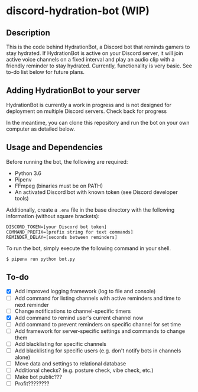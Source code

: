# discord-hydration-bot (WIP)

## Description
This is the code behind HydrationBot, a Discord bot that reminds gamers to stay hydrated. If HydrationBot is active on your Discord server, it will join active voice channels on a fixed interval and play an audio clip with a friendly reminder to stay hydrated. Currently, functionality is very basic. See to-do list below for future plans.

## Adding HydrationBot to your server
HydrationBot is currently a work in progress and is not designed for deployment on multiple Discord servers. Check back for progress

In the meantime, you can clone this repository and run the bot on your own computer as detailed below.

## Usage and Dependencies

Before running the bot, the following are required:
- Python 3.6
- Pipenv
- FFmpeg (binaries must be on PATH)
- An activated Discord bot with known token (see Discord developer tools)

Additionally, create a `.env` file in the base directory with the following information (without square brackets):
```
DISCORD_TOKEN=[your Discord bot token]
COMMAND_PREFIX=[prefix string for text commands]
REMINDER_DELAY=[seconds between reminders]
```

To run the bot, simply execute the following command in your shell.
```
$ pipenv run python bot.py
```

## To-do

- [x] Add improved logging framework (log to file and console)
- [ ] Add command for listing channels with active reminders and time to next reminder
- [ ] Change notifications to channel-specific timers
- [x] Add command to remind user's current channel now
- [ ] Add command to prevent reminders on specific channel for set time
- [ ] Add framework for server-specific settings and commands to change them
- [ ] Add blacklisting for specific channels
- [ ] Add blacklisting for specific users (e.g. don't notify bots in channels alone)
- [ ] Move data and settings to relational database
- [ ] Additional checks? (e.g. posture check, vibe check, etc.)
- [ ] Make bot public???
- [ ] Profit????????